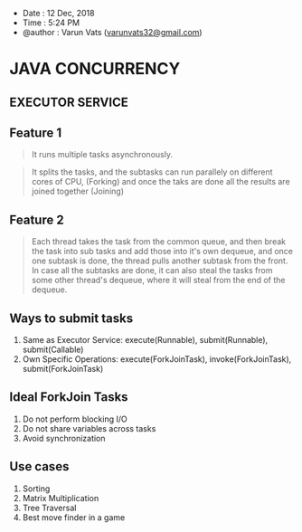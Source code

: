 * Date : 12 Dec, 2018
* Time : 5:24 PM
* @author : Varun Vats (varunvats32@gmail.com)

# JAVA CONCURRENCY

## EXECUTOR SERVICE

## Feature 1

> It runs multiple tasks asynchronously.

> It splits the tasks, and the subtasks can run parallely on different cores of CPU, (Forking) and once the taks are done
all the results are joined together (Joining)

## Feature 2


> Each thread takes the task from the common queue, and then break the task into sub tasks and add those into it's own dequeue, 
and once one subtask is done, the thread pulls another subtask from the front. In case all the subtasks are done, it can also 
steal the tasks from some other thread's dequeue, where it will steal from the end of the dequeue.


## Ways to submit tasks
1. Same as Executor Service: execute(Runnable), submit(Runnable), submit(Callable)
2. Own Specific Operations: execute(ForkJoinTask), invoke(ForkJoinTask), submit(ForkJoinTask) 

## Ideal ForkJoin Tasks
1. Do not perform blocking I/O
2. Do not share variables across tasks
3. Avoid synchronization

## Use cases
1. Sorting
2. Matrix Multiplication
3. Tree Traversal
4. Best move finder in a game

